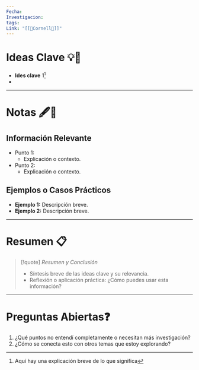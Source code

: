 ```yaml
---
Fecha: 
Investigacion: 
tags: 
Link: "[[📔Cornell📔]]"
---
```

# Ideas Clave 💡📌  
- **Ides clave** 1[^1]
- 

---

# Notas 🖋📝  
## Información Relevante  
- Punto 1:  
  - Explicación o contexto.  
- Punto 2:  
  - Explicación o contexto.  

## Ejemplos o Casos Prácticos  
- **Ejemplo 1:** Descripción breve.  
- **Ejemplo 2:** Descripción breve.  

---

# Resumen 📋  
> [!quote] *Resumen y Conclusión*
> - Síntesis breve de las ideas clave y su relevancia.  
> - Reflexión o aplicación práctica: ¿Cómo puedes usar esta información?  

---

# Preguntas Abiertas❓  
1. ¿Qué puntos no entendí completamente o necesitan más investigación?  
2. ¿Cómo se conecta esto con otros temas que estoy explorando? 

[^1]: Aquí hay una explicación breve de lo que significa